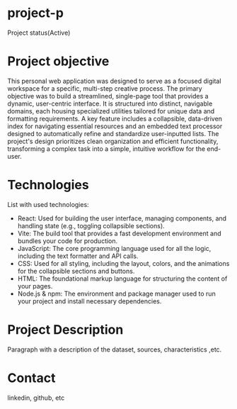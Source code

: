 # project-p
  Project status(Active)

# Project objective
  This personal web application was designed to serve as a focused digital workspace for a specific, multi-step creative process. The primary objective was to build a streamlined, single-page tool that provides a dynamic, user-centric interface. It is structured into distinct, navigable domains, each housing specialized utilities tailored for unique data and formatting requirements. A key feature includes a collapsible, data-driven index for navigating essential resources and an embedded text processor designed to automatically refine and standardize user-inputted lists. The project's design prioritizes clean organization and efficient functionality, transforming a complex task into a simple, intuitive workflow for the end-user.

# Technologies 
  List with used technologies:
  - React: Used for building the user interface, managing components, and handling state (e.g., toggling collapsible sections).
  - Vite: The build tool that provides a fast development environment and bundles your code for production.
  - JavaScript: The core programming language used for all the logic, including the text formatter and API calls.
  - CSS: Used for all styling, including the layout, colors, and the animations for the collapsible sections and buttons.
  - HTML: The foundational markup language for structuring the content of your pages.
  - Node.js & npm: The environment and package manager used to run your project and install necessary dependencies.

# Project Description
  Paragraph with a description of the dataset, sources, characteristics ,etc.
  
# Contact
  linkedin, github, etc 